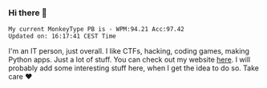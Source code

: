 ### Hi there 👋
<!-- PB START -->
```
My current MonkeyType PB is - WPM:94.21 Acc:97.42
Updated on: 16:17:41 CEST Time
```
<!-- PB END -->
I'm an IT person, just overall. I like CTFs, hacking, coding games, making Python apps. Just a lot of stuff.
You can check out my website [here](https://skill3472.github.io/).
I will probably add some interesting stuff here, when I get the idea to do so. Take care ❤️
